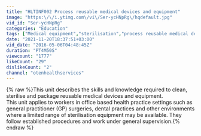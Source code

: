 ```yaml
---
title: "HLTINF002 Process reusable medical devices and equipment"
image: "https:\/\/i.ytimg.com\/vi\/Ser-ycHNpRg\/hqdefault.jpg"
vid_id: "Ser-ycHNpRg"
categories: "Education"
tags: ["Medical equipment","sterilisation","process reusable medical devices"]
date: "2021-11-20T18:37:51+03:00"
vid_date: "2016-05-06T04:48:45Z"
duration: "PT4M50S"
viewcount: "1777"
likeCount: "29"
dislikeCount: "2"
channel: "otenhealthservices"
---
```

{% raw %}This unit describes the skills and knowledge required to clean, sterilise and package reusable medical devices and equipment.<br />This unit applies to workers in office based health practice settings such as general practitioner (GP) surgeries, dental practices and other environments where a limited range of sterilisation equipment may be available. They follow established procedures and work under general supervision.{% endraw %}
